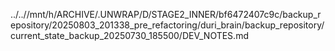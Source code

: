 ../..//mnt/h/ARCHIVE/.UNWRAP/D/STAGE2_INNER/bf6472407c9c/backup_repository/20250803_201338_pre_refactoring/duri_brain/backup_repository/current_state_backup_20250730_185500/DEV_NOTES.md